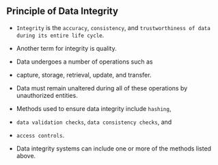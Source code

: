 ## Principle of Data Integrity

+ `Integrity` is the `accuracy`, `consistency`, and `trustworthiness of data during its entire life cycle`.
+ Another term for integrity is quality. 
+ Data undergoes a number of operations such as 
+ capture, storage, retrieval, update, and transfer. 
+ Data must remain unaltered during all of these operations by unauthorized entities.

+ Methods used to ensure data integrity include `hashing`, 
+ `data validation checks`, `data consistency checks`, and 
+ `access controls`.
+ Data integrity systems can include one or more of the methods listed above.


